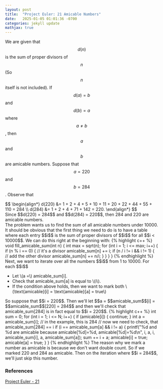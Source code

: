 ```yaml
---
layout: post
title:  "Project Euler: 21 Amicable Numbers"
date:   2025-01-05 01:01:36 -0700
categories: jekyll update
mathjax: true
---
```

We are given that $$d(n)$$ is the sum of proper divisors of $$n$$ (So $$n$$ itself is not included). If $$d(a) = b$$ and $$d(b) = a$$ where $$a \neq b$$, then $$a$$ and $$b$$ are amicable numbers. Suppose that $$a = 220$$ and $$b = 284$$. Observe that
<div>
	$$
	\begin{align*}
	 d(220) &= 1 + 2 + 4 + 5 + 10 + 11 + 20 + 22 + 44 + 55 + 110 = 284 \\
	 d(284) &= 1 + 2 + 4 + 71 + 142 = 220.
	\end{align*}
	$$
</div>
Since $$d(220) = 284$$ and $$d(284) = 220$$, then 284 and 220 are amicable numbers.
<br>
<!------------------------------------------------------------------------------------>
The problem wants us to find the sum of all amicable numbers under 10000.
<br>
<!------------------------------------------------------------------------------------>
It should be obvious that the first thing we need to do is to have a table where each entry $$i$$ is the sum of proper divisors of $$i$$ for all $$i < 10000$$. We can do this right at the beginning with:
{% highlight c++ %}
void fill_amicable_sum(int n) {
    int max = sqrt(n);
    for (int i = 1; i <= max; i++) {
        if (n % i == 0) { // it's a divisor
            amicable_sum[n] += i;
            if (n / i != i && i != 1) { // add the other divisor
                amicable_sum[n] += n/i;
            }
        }
    }
}
{% endhighlight %}
<!------------------------------------------------------------------------------------>
Next, we want to iterate over all the numbers $$i$$ from 1 to 10000. For each $$i$$
<ul>
   <li>Let \(a =\) amicable_sum[i].</li>
   <li>Check that amicable_sum[a] is equal to \(i\).</li>
   <li>If the condition above holds, then we want to mark both \(\text{amicable}[i] = \text{amicable}[a] = true\)</li>
</ul>
So suppose that $$i = 220$$. Then we'll let $$a = $$amicable_sum$$[i] = $$amicable_sum$$[220] = 284$$ and then we'll check that amicable_sum[284] is in fact equal to $$i = 220$$.
{% highlight c++ %}
int sum = 0;
for (int i = 1; i <= N; i++) {
    if (amicable[i]) {
        continue;
    }
    int a = amicable_sum[i]; // in the example, this is 284
    // now we need to check, that amicable_sum[284] == i
    if (i == amicable_sum[a] && i != a) {
        printf("%d and %d are amicable because amicable[%d]=%d, amicable[%d]=%d\n", i, a, i, amicable_sum[i], a, amicable_sum[a]);
        sum += i + a;
        amicable[i] = true;
        amicable[a] = true;
    }
}
{% endhighlight %}
The reason why we mark a number as amicable is because we don't want double count. So if we marked 220 and 284 as amicable. Then on the iteration where $$i = 284$$, we'll just skip this number.
<br>
<!------------------------------------------------------------------------------------>
<h3>References</h3>
<a href="https://projecteuler.net/problem=21">Project Euler - 21</a>
<br>

